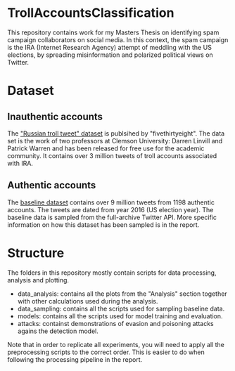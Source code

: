 # TrollAccountsClassification
This repository contains work for my Masters Thesis on identifying spam campaign collaborators on social media. In this context, the spam campaign is the IRA (Internet Research Agency) attempt of meddling with the US elections, by spreading misinformation and polarized political views on Twitter.

# Dataset
## Inauthentic accounts
The ["Russian troll tweet" dataset](https://github.com/fivethirtyeight/russian-troll-tweets) is publsihed by "fivethirtyeight". The data set is the work of two professors at Clemson University: Darren Linvill and Patrick Warren and has been released for free use for the academic community. It contains over 3 million tweets of troll accounts associated with IRA.

## Authentic accounts
The [baseline dataset](https://www.kaggle.com/sergejbogachov/tweets-of-random-sampled-accounts-from-2016) contains over 9 million tweets from 1198 authentic accounts. The tweets are dated from year 2016 (US election year). The baseline data is sampled from the full-archive Twitter API. More specific information on how this dataset has been sampled is in the report.

# Structure
The folders in this repository mostly contain scripts for data processing, analysis and plotting.

* data_analysis: contains all the plots from the "Analysis" section together with other calculations used during the analysis.
* data_sampling: contains all the scripts used for sampling baseline data.
* models: contains all the scripts used for model training and evaluation.
* attacks: containst demonstrations of evasion and poisoning attacks agains the detection model.

Note that in order to replicate all experiments, you will need to apply all the preprocessing scripts to the correct order. This is easier to do when following the processing pipeline in the report.